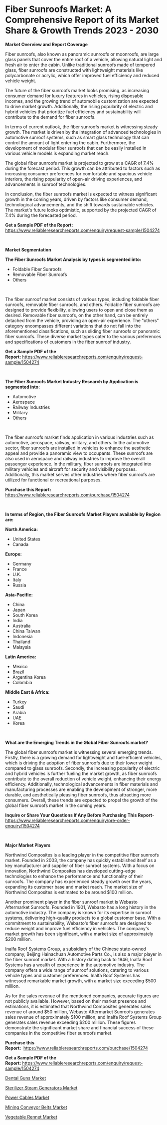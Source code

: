 <p><h1>Fiber Sunroofs Market: A Comprehensive Report of its Market Share & Growth Trends 2023 - 2030</h1></p><p><strong>Market Overview and Report Coverage</strong></p>
<p><p>Fiber sunroofs, also known as panoramic sunroofs or moonroofs, are large glass panels that cover the entire roof of a vehicle, allowing natural light and fresh air to enter the cabin. Unlike traditional sunroofs made of tempered glass, fiber sunroofs are constructed with lightweight materials like polycarbonate or acrylic, which offer improved fuel efficiency and reduced vehicle weight.</p><p>The future of the fiber sunroofs market looks promising, as increasing consumer demand for luxury features in vehicles, rising disposable incomes, and the growing trend of automobile customization are expected to drive market growth. Additionally, the rising popularity of electric and hybrid vehicles that prioritize fuel efficiency and sustainability will contribute to the demand for fiber sunroofs.</p><p>In terms of current outlook, the fiber sunroofs market is witnessing steady growth. The market is driven by the integration of advanced technologies in automotive sunroof systems, such as smart glass technology that can control the amount of light entering the cabin. Furthermore, the development of modular fiber sunroofs that can be easily installed in various vehicle models is expanding market reach.</p><p>The global fiber sunroofs market is projected to grow at a CAGR of 7.4% during the forecast period. This growth can be attributed to factors such as increasing consumer preferences for comfortable and spacious vehicle interiors, the rising popularity of open-air driving experiences, and advancements in sunroof technologies.</p><p>In conclusion, the fiber sunroofs market is expected to witness significant growth in the coming years, driven by factors like consumer demand, technological advancements, and the shift towards sustainable vehicles. The market's future looks optimistic, supported by the projected CAGR of 7.4% during the forecasted period.</p></p>
<p><strong>Get a Sample PDF of the Report:</strong> <a href="https://www.reliableresearchreports.com/enquiry/request-sample/1504274">https://www.reliableresearchreports.com/enquiry/request-sample/1504274</a></p>
<p>&nbsp;</p>
<p><strong>Market Segmentation</strong></p>
<p><strong>The Fiber Sunroofs Market Analysis by types is segmented into:</strong></p>
<p><ul><li>Foldable Fiber Sunroofs</li><li>Removable Fiber Sunroofs</li><li>Others</li></ul></p>
<p>&nbsp;</p>
<p><p>The fiber sunroof market consists of various types, including foldable fiber sunroofs, removable fiber sunroofs, and others. Foldable fiber sunroofs are designed to provide flexibility, allowing users to open and close them as desired. Removable fiber sunroofs, on the other hand, can be entirely detached from the vehicle, providing an open-air experience. The "others" category encompasses different variations that do not fall into the aforementioned classifications, such as sliding fiber sunroofs or panoramic fiber sunroofs. These diverse market types cater to the various preferences and specifications of customers in the fiber sunroof industry.</p></p>
<p><strong>Get a Sample PDF of the Report:</strong>&nbsp;<a href="https://www.reliableresearchreports.com/enquiry/request-sample/1504274">https://www.reliableresearchreports.com/enquiry/request-sample/1504274</a></p>
<p>&nbsp;</p>
<p><strong>The Fiber Sunroofs Market Industry Research by Application is segmented into:</strong></p>
<p><ul><li>Automotive</li><li>Aerospace</li><li>Railway Industries</li><li>Military</li><li>Others</li></ul></p>
<p>&nbsp;</p>
<p><p>The fiber sunroofs market finds application in various industries such as automotive, aerospace, railway, military, and others. In the automotive sector, fiber sunroofs are installed in vehicles to enhance the aesthetic appeal and provide a panoramic view to occupants. These sunroofs are also used in aerospace and railway industries to improve the overall passenger experience. In the military, fiber sunroofs are integrated into military vehicles and aircraft for security and visibility purposes. Additionally, this market serves other industries where fiber sunroofs are utilized for functional or recreational purposes.</p></p>
<p><strong>Purchase this Report:</strong>&nbsp; <a href="https://www.reliableresearchreports.com/purchase/1504274">https://www.reliableresearchreports.com/purchase/1504274</a></p>
<p>&nbsp;</p>
<p><strong>In terms of Region, the Fiber Sunroofs Market Players available by Region are:</strong></p>
<p>
    <p> <strong> North America: </strong>
        <ul>
            <li>United States</li>
            <li>Canada</li>
        </ul>
        </p> 
    <p> <strong> Europe: </strong>
        <ul>
            <li>Germany</li>
            <li>France</li>
            <li>U.K.</li>
            <li>Italy</li>
            <li>Russia</li>
        </ul>
        </p> 
    <p> <strong> Asia-Pacific: </strong>
        <ul>
            <li>China</li>
            <li>Japan</li>
            <li>South Korea</li>
            <li>India</li>
            <li>Australia</li>
            <li>China Taiwan</li>
            <li>Indonesia</li>
            <li>Thailand</li>
            <li>Malaysia</li>
        </ul>
        </p> 
    <p> <strong> Latin America: </strong>
        <ul>
            <li>Mexico</li>
            <li>Brazil</li>
            <li>Argentina Korea</li>
            <li>Colombia</li>
        </ul>
        </p> 
    <p> <strong> Middle East & Africa: </strong>
        <ul>
            <li>Turkey</li>
            <li>Saudi</li>
            <li>Arabia</li>
            <li>UAE</li>
            <li>Korea</li>
        </ul>
    </p>
    </p>
<p>&nbsp;</p>
<p><strong>What are the Emerging Trends in the Global Fiber Sunroofs market?</strong></p>
<p><p>The global fiber sunroofs market is witnessing several emerging trends. Firstly, there is a growing demand for lightweight and fuel-efficient vehicles, which is driving the adoption of fiber sunroofs due to their lower weight compared to glass sunroofs. Secondly, the increasing popularity of electric and hybrid vehicles is further fueling the market growth, as fiber sunroofs contribute to the overall reduction of vehicle weight, enhancing their energy efficiency. Additionally, technological advancements in fiber materials and manufacturing processes are enabling the development of stronger, more durable, and aesthetically pleasing fiber sunroofs, thus attracting more consumers. Overall, these trends are expected to propel the growth of the global fiber sunroofs market in the coming years.</p></p>
<p><strong>Inquire or Share Your Questions If Any Before Purchasing This Report</strong>- <a href="https://www.reliableresearchreports.com/enquiry/pre-order-enquiry/1504274">https://www.reliableresearchreports.com/enquiry/pre-order-enquiry/1504274</a></p>
<p>&nbsp;</p>
<p><strong>Major Market Players</strong></p>
<p><p>Northwind Composites is a leading player in the competitive fiber sunroofs market. Founded in 2003, the company has quickly established itself as a key manufacturer and supplier of fiber sunroof systems. With a focus on innovation, Northwind Composites has developed cutting-edge technologies to enhance the performance and functionality of their sunroofs. The company has experienced steady growth over the years, expanding its customer base and market reach. The market size of Northwind Composites is estimated to be around $100 million.</p><p>Another prominent player in the fiber sunroof market is Webasto Aftermarket Sunroofs. Founded in 1901, Webasto has a long history in the automotive industry. The company is known for its expertise in sunroof systems, delivering high-quality products to a global customer base. With a commitment to sustainability, Webasto's fiber sunroofs are designed to reduce weight and improve fuel efficiency in vehicles. The company's market growth has been significant, with a market size of approximately $200 million.</p><p>Inalfa Roof Systems Group, a subsidiary of the Chinese state-owned company, Beijing Hainachuan Automotive Parts Co., is also a major player in the fiber sunroof market. With a history dating back to 1946, Inalfa Roof Systems has a wealth of experience in the automotive industry. The company offers a wide range of sunroof solutions, catering to various vehicle types and customer preferences. Inalfa Roof Systems has witnessed remarkable market growth, with a market size exceeding $500 million.</p><p>As for the sales revenue of the mentioned companies, accurate figures are not publicly available. However, based on their market presence and estimations, it is estimated that Northwind Composites generates sales revenue of around $50 million, Webasto Aftermarket Sunroofs generates sales revenue of approximately $100 million, and Inalfa Roof Systems Group generates sales revenue exceeding $200 million. These figures demonstrate the significant market share and financial success of these companies in the competitive fiber sunroofs market.</p></p>
<p><strong>Purchase this Report:</strong>&nbsp;&nbsp;<a href="https://www.reliableresearchreports.com/purchase/1504274">https://www.reliableresearchreports.com/purchase/1504274</a></p>
<p></p>
<p><strong>Get a Sample PDF of the Report:</strong>&nbsp;<a href="https://www.reliableresearchreports.com/enquiry/request-sample/1504274">https://www.reliableresearchreports.com/enquiry/request-sample/1504274</a></p>
<p><p><a href="https://github.com/Chiragrp26/Market-Research-Report-List-1/blob/main/dental-guns-market.md">Dental Guns Market</a></p><p><a href="https://github.com/AKSHATREPORTPRIME/Market-Research-Report-List-1/blob/main/sterilizer-steam-generators-market.md">Sterilizer Steam Generators Market</a></p><p><a href="https://www.linkedin.com/pulse/power-cables-market-insights-players-forecast-till-2030-sydxe/">Power Cables Market</a></p><p><a href="https://www.linkedin.com/pulse/mining-conveyor-belts-market-size-share-global-analysis-vzahe/">Mining Conveyor Belts Market</a></p><p><a href="https://medium.com/@evalynkoepp98698/vegetable-rennet-market-size-growth-forecast-2023-2030-ad46506860fb">Vegetable Rennet Market</a></p></p>